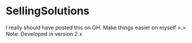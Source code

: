 # SellingSolutions
I really should have posted this on GH. Make things easier on myself >.>
Note: Developed in version 2.x
